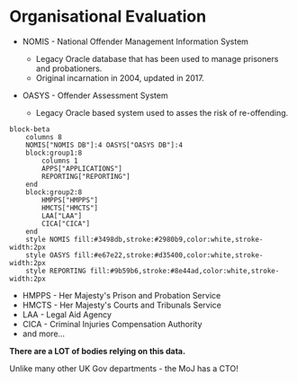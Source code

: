 # Organisational Evaluation

* NOMIS - National Offender Management Information System 
    * Legacy Oracle database that has been used to manage prisoners and probationers. 
    * Original incarnation in 2004, updated in 2017.

* OASYS - Offender Assessment System
    * Legacy Oracle based system used to asses the risk of re-offending.

```mermaid
block-beta
    columns 8
    NOMIS["NOMIS DB"]:4 OASYS["OASYS DB"]:4
    block:group1:8
        columns 1
        APPS["APPLICATIONS"] 
        REPORTING["REPORTING"]
    end
    block:group2:8
        HMPPS["HMPPS"]
        HMCTS["HMCTS"]
        LAA["LAA"]
        CICA["CICA"] 
    end
    style NOMIS fill:#3498db,stroke:#2980b9,color:white,stroke-width:2px
    style OASYS fill:#e67e22,stroke:#d35400,color:white,stroke-width:2px
    style REPORTING fill:#9b59b6,stroke:#8e44ad,color:white,stroke-width:2px
```
* HMPPS - Her Majesty's Prison and Probation Service
* HMCTS - Her Majesty's Courts and Tribunals Service
* LAA - Legal Aid Agency
* CICA - Criminal Injuries Compensation Authority
* and more...

**There are a LOT of bodies relying on this data.**

Unlike many other UK Gov departments - the MoJ has a CTO! 
